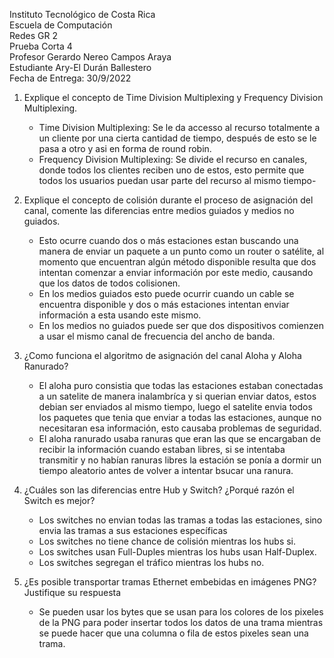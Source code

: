 Instituto Tecnológico de Costa Rica  
Escuela de Computación  
Redes GR 2  
Prueba Corta 4  
Profesor Gerardo Nereo Campos Araya  
Estudiante Ary-El Durán Ballestero  
Fecha de Entrega: 30/9/2022

1. Explique el concepto de Time Division Multiplexing y Frequency Division
   Multiplexing.
   - Time Division Multiplexing: Se le da accesso al recurso totalmente a un cliente por una cierta cantidad de tiempo, después de esto se le pasa a otro y asi en forma de round robin.
   - Frequency Division Multiplexing: Se divide el recurso en canales, donde todos los clientes reciben uno de estos, esto permite que todos los usuarios puedan usar parte del recurso al mismo tiempo-
2. Explique el concepto de colisión durante el proceso de asignación del canal, comente las diferencias entre medios guiados y medios no guiados.
   - Esto ocurre cuando dos o más estaciones estan buscando una manera de enviar un paquete a un punto como un router o satélite, al momento que encuentran algún método disponible resulta que dos intentan comenzar a enviar información por este medio, causando que los datos de todos colisionen.
   - En los medios guiados esto puede ocurrir cuando un cable se encuentra disponible y dos o más estaciones intentan enviar información a esta usando este mismo.
   - En los medios no guiados puede ser que dos dispositivos comienzen a usar el mismo canal de frecuencia del ancho de banda.
3. ¿Como funciona el algoritmo de asignación del canal Aloha y Aloha Ranurado?

   - El aloha puro consistia que todas las estaciones estaban conectadas a un satelite de manera inalambríca y si querian enviar datos, estos debian ser enviados al mismo tiempo, luego el satelite envia todos los paquetes que tenia que enviar a todas las estaciones, aunque no necesitaran esa información, esto causaba problemas de seguridad.
   - El aloha ranurado usaba ranuras que eran las que se encargaban de recibir la información cuando estaban libres, si se intentaba transmitir y no habían ranuras libres la estación se ponía a dormir un tiempo aleatorio antes de volver a intentar bsucar una ranura.

4. ¿Cuáles son las diferencias entre Hub y Switch? ¿Porqué razón el Switch es mejor?
   - Los switches no envian todas las tramas a todas las estaciones, sino envia las tramas a sus estaciones específicas
   - Los switches no tiene chance de colisión mientras los hubs si.
   - Los switches usan Full-Duples mientras los hubs usan Half-Duplex.
   - Los switches segregan el tráfico mientras los hubs no.
5. ¿Es posible transportar tramas Ethernet embebidas en imágenes PNG? Justifique su respuesta
   - Se pueden usar los bytes que se usan para los colores de los pixeles de la PNG para poder insertar todos los datos de una trama mientras se puede hacer que una columna o fila de estos pixeles sean una trama.
